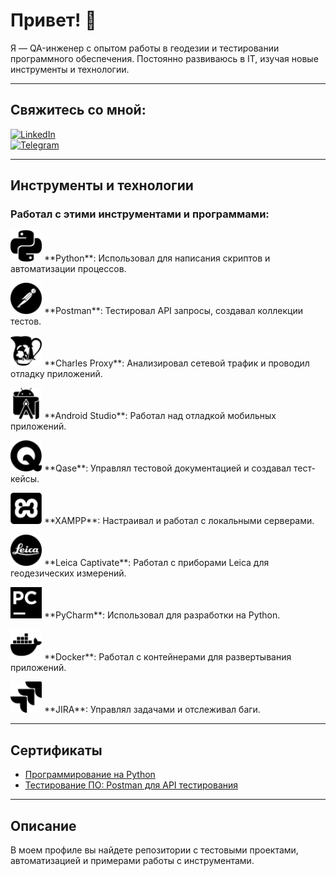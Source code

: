 # Привет! 👋

Я — QA-инженер с опытом работы в геодезии и тестировании программного обеспечения. Постоянно развиваюсь в IT, изучая новые инструменты и технологии.

---

## Свяжитесь со мной:

[![LinkedIn](https://img.shields.io/badge/-LinkedIn-090909?style=for-the-badge&logo=linkedin&logoColor=007BB6)](https://www.linkedin.com/in/wannatoqa/)  
[![Telegram](https://img.shields.io/badge/-Telegram-090909?style=for-the-badge&logo=telegram&logoColor=27A0D9)](https://t.me/romalik)

---

## Инструменты и технологии

### Работал с этими инструментами и программами:

<p align="left">
  <img src="python.svg" alt="Python" width="50" height="50"> **Python**: Использовал для написания скриптов и автоматизации процессов.
</p>
<p align="left">
  <img src="postman.svg" alt="Postman" width="50" height="50"> **Postman**: Тестировал API запросы, создавал коллекции тестов.
</p>
<p align="left">
  <img src="charles.svg" alt="Charles Proxy" width="50" height="50"> **Charles Proxy**: Анализировал сетевой трафик и проводил отладку приложений.
</p>
<p align="left">
  <img src="androidstudio.svg" alt="Android Studio" width="50" height="50"> **Android Studio**: Работал над отладкой мобильных приложений.
</p>
<p align="left">
  <img src="qase.svg" alt="Qase" width="50" height="50"> **Qase**: Управлял тестовой документацией и создавал тест-кейсы.
</p>
<p align="left">
  <img src="xampp.svg" alt="XAMPP" width="50" height="50"> **XAMPP**: Настраивал и работал с локальными серверами.
</p>
<p align="left">
  <img src="leica.svg" alt="Leica Captivate" width="50" height="50"> **Leica Captivate**: Работал с приборами Leica для геодезических измерений.
</p>
<p align="left">
  <img src="pycharm.svg" alt="PyCharm" width="50" height="50"> **PyCharm**: Использовал для разработки на Python.
</p>
<p align="left">
  <img src="docker.svg" alt="Docker" width="50" height="50"> **Docker**: Работал с контейнерами для развертывания приложений.
</p>
<p align="left">
  <img src="jira.svg" alt="JIRA" width="50" height="50"> **JIRA**: Управлял задачами и отслеживал баги.
</p>

---

## Сертификаты

- [Программирование на Python](https://stepik.org/cert/2506692?lang=en)
- [Тестирование ПО: Postman для API тестирования](https://stepik.org/cert/2213124?lang=en)

---

## Описание

В моем профиле вы найдете репозитории с тестовыми проектами, автоматизацией и примерами работы с инструментами.
